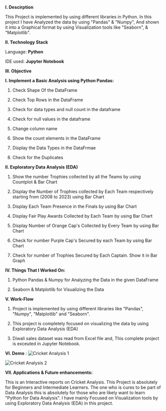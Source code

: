 **I. Descirption**

This Project is implemented by using different libraries in Python. In this project I have Analyzed the data by using "Pandas" & "Numpy", And shown it into a Graphical format by using Visualization tools like "Seaborn", & "Matplotlib".

**II. Technology Stack**

Language: **Python**

IDE used: **Jupyter Notebook**

**III. Objective**

    
**I. Implement a Basic Analysis using Python Pandas:**
       
1. Check Shape Of the DataFrame
       
2. Check Top Rows in the DataFrame
       
3. Check for data types and null count in the dataframe
       
4. Check for null values in the dataframe
       
5. Change column name
       
6. Show the count elements in the DataFrame
       
7. Display the Data Types in the DataFrmae
       
8. Check for the Duplicates
   
**II. Exploratory Data Analysis (EDA)**

1. Show the number Trophies collected by all the Teams by using Countplot & Bar Chart

2. Display the Number of Trophies collected by Each Team respectively starting from (2008 to 2023) using Bar Chart

3. Display Each Team Presence in the Finals by using Bar Chart

4. Display Fair Play Awards Collected by Each Team by using Bar Chart

5. Display Number of Orange Cap's Collected by Every Team by using Bar Chart

6. Check for number Purple Cap's Secured by each Team by using Bar Chart

7. Check for number of Trophies Secured by Each Captain. Show it in Bar Graph

**IV. Things That I Worked On:**

1. Python Pandas & Numpy for Analyzing the Data in the given DataFrame 

2. Seaborn & Matplotlib for Visualizing the Data

**V. Work-Flow**

1. Project is implemented by using different libraries like "Pandas", "Numpy", "Matplotlib" and "Seaborn".

2. This project is completely focused on visualizing the data by using Exploratory Data Analysis (EDA)

3. Diwali sales dataset was read from Excel file and, This complete project is exceuted in Jupyter Notebook.


**VI. Demo** : ![Cricket Analysis 1](https://github.com/imgopi41/Cricket-Analysis/assets/99798157/954444b9-d4e3-4b06-a5b5-78739855067c)

![Cricket Analysis 2](https://github.com/imgopi41/Cricket-Analysis/assets/99798157/cf1ab159-8ccb-4e7b-94bb-9b4d01c65750)

**VII. Applications & Future enhancements:**

This is an Interactive reports on Cricket Analysis. This Project is absolutely for Beginners and Intermediate Learners. The one who is cures to be part of Data Analysis this is 
absolutely for those who are likely want to learn "Python for Data Analysis". I have mainly Focused on Visualization tools by using Exploratory Data Analysis (EDA) in this project.

